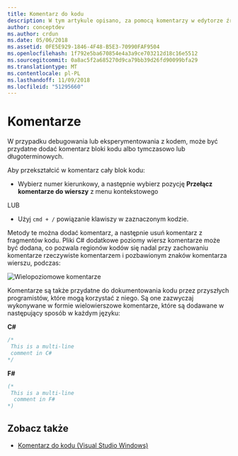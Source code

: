 ```yaml
---
title: Komentarz do kodu
description: W tym artykule opisano, za pomocą komentarzy w edytorze źródła programu Visual Studio dla komputerów Mac
author: conceptdev
ms.author: crdun
ms.date: 05/06/2018
ms.assetid: 0FE5E929-1846-4F48-B5E3-70990FAF9504
ms.openlocfilehash: 1f792e5ba670854e4a3a9ce703212d18c16e5512
ms.sourcegitcommit: 0a8ac5f2a685270d9ca79bb39d26fd90099bfa29
ms.translationtype: MT
ms.contentlocale: pl-PL
ms.lasthandoff: 11/09/2018
ms.locfileid: "51295660"
---
```

# <a name="comments"></a>Komentarze

W przypadku debugowania lub eksperymentowania z kodem, może być przydatne dodać komentarz bloki kodu albo tymczasowo lub długoterminowych.

Aby przekształcić w komentarz cały blok kodu:

* Wybierz numer kierunkowy, a następnie wybierz pozycję **Przełącz komentarze do wierszy** z menu kontekstowego

LUB

* Użyj `cmd + /` powiązanie klawiszy w zaznaczonym kodzie.

Metody te można dodać komentarz, a następnie usuń komentarz z fragmentów kodu. Pliki C# dodatkowe poziomy wiersz komentarze może być dodana, co pozwala regionów kodów się nadal przy zachowaniu komentarze rzeczywiste komentarzem i pozbawionym znaków komentarza wierszu, podczas:

![Wielopoziomowe komentarze](media/source-editor-image8.png)

Komentarze są także przydatne do dokumentowania kodu przez przyszłych programistów, które mogą korzystać z niego. Są one zazwyczaj wykonywane w formie wielowierszowe komentarze, które są dodawane w następujący sposób w każdym języku:

**C#**

```csharp
/*
 This is a multi-line
 comment in C#
*/
```

**F#**

```fsharp
(*
 This is a multi-line
  comment in F#
*)
```

## <a name="see-also"></a>Zobacz także

- [Komentarz do kodu (Visual Studio Windows)](/visualstudio/ide/quickstart-editor#comment-out-code)